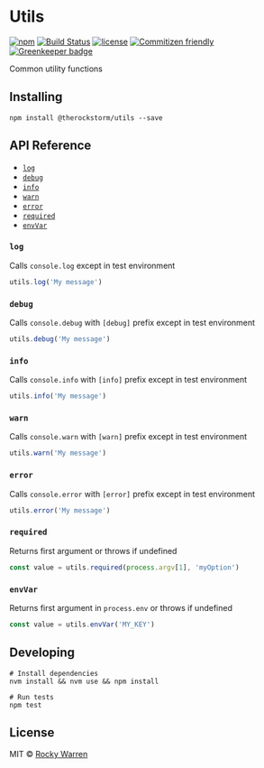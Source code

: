 # Utils

[![npm](https://img.shields.io/npm/v/@therockstorm/utils.svg)](https://www.npmjs.com/package/@therockstorm/utils)
[![Build Status](https://travis-ci.org/therockstorm/utils.svg)](https://travis-ci.org/therockstorm/utils)
[![license](https://img.shields.io/github/license/therockstorm/utils.svg)]()
[![Commitizen friendly](https://img.shields.io/badge/commitizen-friendly-brightgreen.svg)](http://commitizen.github.io/cz-cli/)
[![Greenkeeper badge](https://badges.greenkeeper.io/therockstorm/utils.svg)](https://greenkeeper.io/)

Common utility functions

## Installing

```shell
npm install @therockstorm/utils --save
```

## API Reference

- [`log`](#log)
- [`debug`](#debug)
- [`info`](#info)
- [`warn`](#warn)
- [`error`](#error)
- [`required`](#required)
- [`envVar`](#envVar)

### `log`

Calls `console.log` except in test environment

```js
utils.log('My message')
```

### `debug`

Calls `console.debug` with `[debug]` prefix except in test environment

```js
utils.debug('My message')
```

### `info`

Calls `console.info` with `[info]` prefix except in test environment

```js
utils.info('My message')
```

### `warn`

Calls `console.warn` with `[warn]` prefix except in test environment

```js
utils.warn('My message')
```

### `error`

Calls `console.error` with `[error]` prefix except in test environment

```js
utils.error('My message')
```

### `required`

Returns first argument or throws if undefined

```js
const value = utils.required(process.argv[1], 'myOption')
```

### `envVar`

Returns first argument in `process.env` or throws if undefined

```js
const value = utils.envVar('MY_KEY')
```

## Developing

```shell
# Install dependencies
nvm install && nvm use && npm install

# Run tests
npm test
```

## License

MIT © [Rocky Warren](https://www.rockywarren.com)
